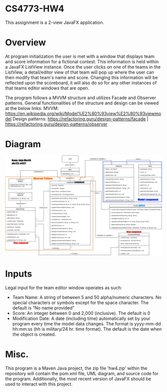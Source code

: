 # CS4773-HW4

This assignment is a 2-view JavaFX application. 

# Overview

At program initialization the user is met with a window that displays team and score information for a fictional contest. This information is held within a JavaFX ListView instance. Once the user clicks on one of the teams in the ListView, a detail/editor view of that team will pop up where the user can then modify that team's name and score. Changing this information will be reflected upon the scoreboard, it will also do so for any other instances of that teams editor windows that are open. 

The program follows a MVVM structure and utilizes Facade and Observer patterns. 
General functionalities of the structure and design can be viewed at the below links:
MVVM: https://en.wikipedia.org/wiki/Model%E2%80%93view%E2%80%93viewmodel
Design patterns: https://refactoring.guru/design-patterns/facade | https://refactoring.guru/design-patterns/observer

# Diagram
![alt text](https://github.com/Jalyn-Merritt/CS4773-HW4/blob/main/assignment4UML.jpg?raw=true)

# Inputs
Legal input for the team editor window operates as such:
  - Team Name: A string of between 5 and 50 alpha/numeric characters. No special characters or symbols except for the space character. The default is “No name provided”
  - Score: An integer between 0 and 2,000 (inclusive). The default is 0
  - Modification Date: A date (including time) automatically set by your program every time the model data changes. The format is yyyy-mm-dd hh:mm:ss (hh is military/24 hr. time format). The default is the date when the object is created.

# Misc.
This program is a Maven Java project, the zip file 'hw4.zip' within the repository will contain the pom.xml file, UML diagram, and source code for the program. Additionally, the most recent version of JavaFX should be used to interact with this project.
